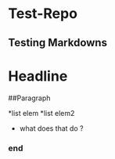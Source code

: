 # Test-Repo

## Testing Markdowns

# Headline

##Paragraph

*list elem
*list elem2
* what does that do ?

### end
